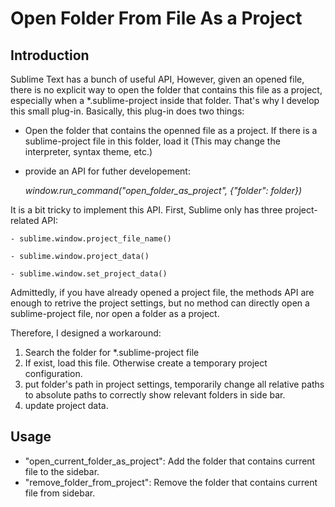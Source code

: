 # Open Folder From File As a Project

## Introduction

Sublime Text has a bunch of useful API, However, given an opened file, there is no explicit way to open the folder that contains this file as a project, especially when a *.sublime-project inside that folder. That's why I develop this small plug-in. Basically, this plug-in does two things:

- Open the folder that contains the openned file as a project. If there is a sublime-project file in this folder, load it (This may change the interpreter, syntax theme, etc.)
- provide an API for futher developement:

  *window.run_command("open_folder_as_project", {"folder": folder})*


It is a bit tricky to implement this API. First, Sublime only has three project-related API:

    - sublime.window.project_file_name()

    - sublime.window.project_data()

    - sublime.window.set_project_data()

Admittedly, if you have already opened a project file, the methods API are enough to retrive the project settings, but no method can directly open a sublime-project file, nor open a folder as a project.

Therefore, I designed a workaround: 
1. Search the folder for *.sublime-project file
2. If exist, load this file. Otherwise create a temporary project configuration.
3. put folder's path in project settings, temporarily change all relative paths to absolute paths to correctly show relevant folders in side bar.
4. update project data.


## Usage
- "open_current_folder_as_project": Add the folder that contains current file to the sidebar.
- "remove_folder_from_project": Remove the folder that contains current file from sidebar.

